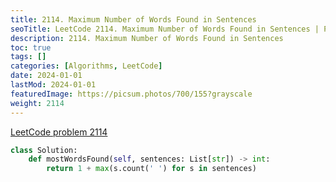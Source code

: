 ```yaml
---
title: 2114. Maximum Number of Words Found in Sentences
seoTitle: LeetCode 2114. Maximum Number of Words Found in Sentences | Python solution and explanation
description: 2114. Maximum Number of Words Found in Sentences
toc: true
tags: []
categories: [Algorithms, LeetCode]
date: 2024-01-01
lastMod: 2024-01-01
featuredImage: https://picsum.photos/700/155?grayscale
weight: 2114
---
```


[LeetCode problem 2114](https://leetcode.com/problems/maximum-number-of-words-found-in-sentences/)

```python
class Solution:
    def mostWordsFound(self, sentences: List[str]) -> int:
        return 1 + max(s.count(' ') for s in sentences)

```
